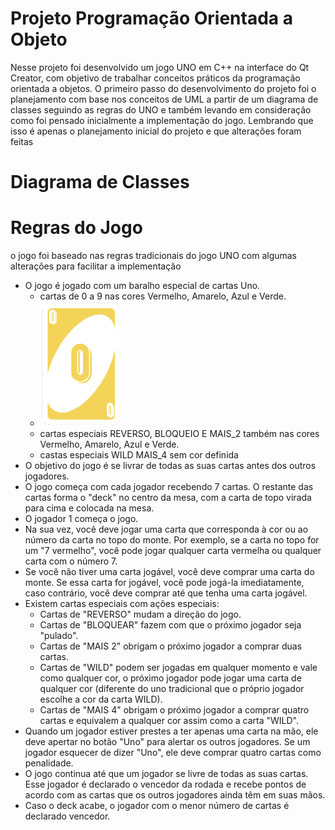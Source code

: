 # Projeto Programação Orientada a Objeto

Nesse projeto foi desenvolvido um jogo UNO em C++ na interface do Qt Creator, com objetivo de trabalhar conceitos práticos da programação orientada a objetos. O primeiro passo do desenvolvimento do projeto foi o planejamento com base nos conceitos de UML a partir de um diagrama de classes seguindo as regras do UNO e também levando em consideração como foi pensado inicialmente a implementação do jogo. Lembrando que isso é apenas o planejamento inicial do projeto e que alterações foram feitas

# Diagrama de Classes



# Regras do Jogo

o jogo foi baseado nas regras tradicionais do jogo UNO com algumas alterações para facilitar a implementação

- O jogo é jogado com um baralho especial de cartas Uno.
    - cartas de 0 a 9 nas cores Vermelho, Amarelo, Azul e Verde.
    - ![alt text](https://github.com/pedrohharenza/Projeto_Prog_Orientada_Obj/blob/main/Projeto_Orientada/img/0_amarelo.png) 
    - cartas especiais REVERSO, BLOQUEIO E MAIS_2 também nas cores Vermelho, Amarelo, Azul e Verde.
    - castas especiais WILD MAIS_4 sem cor definida
- O objetivo do jogo é se livrar de todas as suas cartas antes dos outros jogadores.
- O jogo começa com cada jogador recebendo 7 cartas. O restante das cartas forma o "deck" no centro da mesa, com a carta de topo virada para cima e colocada na mesa.
- O jogador 1 começa o jogo.
- Na sua vez, você deve jogar uma carta que corresponda à cor ou ao número da carta no topo do monte. Por exemplo, se a carta no topo for um "7 vermelho", você pode jogar qualquer carta vermelha ou qualquer carta com o número 7.
- Se você não tiver uma carta jogável, você deve comprar uma carta do monte. Se essa carta for jogável, você pode jogá-la imediatamente, caso contrário, você deve comprar até que tenha uma carta jogável.
- Existem cartas especiais com ações especiais:
  - Cartas de "REVERSO" mudam a direção do jogo.
  - Cartas de "BLOQUEAR" fazem com que o próximo jogador seja "pulado".
  - Cartas de "MAIS 2" obrigam o próximo jogador a comprar duas cartas.
  - Cartas de "WILD" podem ser jogadas em qualquer momento e vale como qualquer cor, o próximo jogador pode jogar uma carta de qualquer cor (diferente do uno tradicional que o próprio jogador escolhe a cor da carta WILD).
  - Cartas de "MAIS 4" obrigam o próximo jogador a comprar quatro cartas e equivalem a qualquer cor assim como a carta "WILD".
- Quando um jogador estiver prestes a ter apenas uma carta na mão, ele deve apertar no botão "Uno" para alertar os outros jogadores. Se um jogador esquecer de dizer "Uno", ele deve comprar quatro cartas como penalidade.
- O jogo continua até que um jogador se livre de todas as suas cartas. Esse jogador é declarado o vencedor da rodada e recebe pontos de acordo com as cartas que os outros jogadores ainda têm em suas mãos.
- Caso o deck acabe, o jogador com o menor número de cartas é declarado vencedor.

